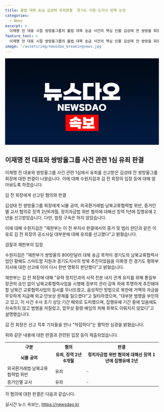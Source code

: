 ```yaml
---
title: 불법 대북 송금 김성태 유죄판결  경기도 지원·도지사 방북 논란
categories:
  - News
excerpt: >
  이재명 전 대표 시절 쌍방울그룹의 불법 대북 송금 사건의 핵심 인물 김성태 전 쌍방울 회장이 1심에서 유죄 판결을 받았다. 수원지법 형사11부는 김 전 회장에게 뇌물 공여, 외국환거래법·남북교류협력법 위반, 증거인멸 교사 혐의로 징역 2년6개월, 정치자금법 위반 혐의에 대해선 징역 1년에 집행유예 2년을 선고했다. 이에 대한 김 전 회장의 심경은 착잡하다였다.
feature_text: >
  이재명 전 대표 시절 쌍방울그룹의 불법 대북 송금 사건의 핵심 인물 김성태 전 쌍방울 회장이 1심에서 유죄 판결을 받았다. 수원지법 형사11부는 김 전 회장에게 뇌물 공여, 외국환거래법·남북교류협력법 위반, 증거인멸 교사 혐의로 징역 2년6개월, 정치자금법 위반 혐의에 대해선 징역 1년에 집행유예 2년을 선고했다. 이에 대한 김 전 회장의 심경은 착잡하다였다.
image: '/assets/img/newsdao_breakingnews.jpg'
---
```


<p><img src="/assets/img/newsdao_breakingnews.jpg" alt="cryptoinkorea 속보" /></p>

<h2 data-ke-size="size26">이재명 전 대표와 쌍방울그룹 사건 관련 1심 유죄 판결</h2>

<p>이재명 전 대표와 쌍방울그룹 사건 관련 1심에서 유죄를 선고받은 김성태 전 쌍방울그룹 회장에 대한 판결이 나왔습니다. 이에 대해 수원지검과 김 전 회장의 입장 등에 대해 알아보도록 하겠습니다.</p>

<p data-ke-size="size16">김 전 회장에게 선고된 혐의와 판결</p>

<p>김성태 전 쌍방울그룹 회장에게 뇌물 공여, 외국환거래법·남북교류협력법 위반, 증거인멸 교사 혐의로 징역 2년6개월, 정치자금법 위반 혐의에 대해선 징역 1년에 집행유예 2년을 선고받았습니다. 다만, 법정 구속은 하지 않았습니다.</p>

<p>이에 대해 수원지검은 "재판부는 이 전 부지사 판결에서의 증거 및 법리 판단과 같은 이유로 김 전 회장의 공소사실 대부분에 대해 유죄를 선고했다"고 밝혔습니다.</p>

<p data-ke-size="size16">검찰과 재판부의 입장</p>

<p>수원지검은 "재판부가 쌍방울의 800만달러 대북 송금 목적이 경기도의 남북교류협력사업인 황해도 스마트팜 지원과 경기도지사의 방북 추진이었음을 이화영 전 경기도 평화부지사에 대한 선고에 이어 다시 한번 명확히 판단했다"고 밝혔습니다.</p>

<p>재판부는 김 전 회장에 대해 "유력 정치인과의 사적 친분 내지 관계 유지를 위해 통일부 장관의 승인 없이 남북교류협력사업을 시행해 정부의 관리·감독 하에 투명하게 추진돼야 할 남북간 교류협력사업의 질서를 무너뜨렸고, 음성적인 방법으로 북한에 거액의 자금을 무모하게 지급해 외교·안보상 문제를 일으켰다"고 질타하였으며, "대부분 범행을 부인하고 있고, 이 사건 수사 초기 상당 기간 해외로 도피했으며, 집행유예 기간 중에 있음에도 자숙하지 않고 범행을 저질렀고, 업무상 횡령·배임의 피해 회복도 이뤄지지 않았다"고 설명했습니다.</p>

<p>김 전 회장은 선고 직후 기자들을 만나 "착잡하다"는 짤막한 심경을 밝혔습니다.</p>

<p>위와 같은 내용에 대한 판결과 관련된 입장 등이 제출되었습니다.</p>

<table>
  <tr>
    <th>구분</th>
    <th>혐의</th>
    <th>판결</th>
  </tr>
  <tr>
    <td style="text-align: center; height: 17px;"><b>뇌물 공여</b></td>
    <td style="text-align: center; height: 17px;"><b>유죄, 징역 2년6개월</b></td>
    <td style="text-align: center; height: 17px;"><b>정치자금법 위반 혐의에 대해선 징역 1년에 집행유예 2년</b></td>
  </tr>
  <tr>
    <td>외국환거래법·남북교류협력법 위반</td>
    <td>유죄</td>
    <td>-</td>
  </tr>
  <tr>
    <td>증거인멸 교사</td>
    <td>유죄</td>
    <td>-</td>
  </tr>
</table>

<p>각 혐의에 대한 판결은 다음과 같습니다.</p>
실시간 뉴스 속보는, <a href="https://newsdao.kr" rel="dofollow">https://newsdao.kr</a>


